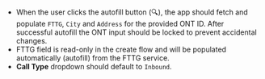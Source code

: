 - When the user clicks the autofill button (🔍), the app should fetch and populate `FTTG`, `City` and `Address` for the provided ONT ID. After successful autofill the ONT input should be locked to prevent accidental changes.
- FTTG field is read-only in the create flow and will be populated automatically (autofill) from the FTTG service.
- **Call Type** dropdown should default to `Inbound`.
